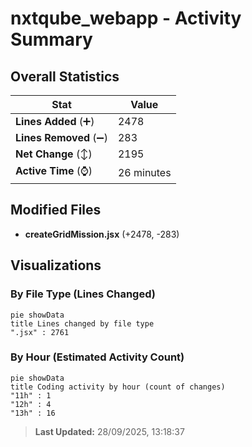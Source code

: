# nxtqube_webapp - Activity Summary 

## Overall Statistics

| Stat                   | Value                                                             |
| ---------------------- | ----------------------------------------------------------------- |
| **Lines Added** (➕)   | 2478                                          |
| **Lines Removed** (➖) | 283                                        |
| **Net Change** (↕)    | 2195                |
| **Active Time** (⌚)   | 26 minutes |


## Modified Files
- **createGridMission.jsx** (+2478, -283)

## Visualizations

### By File Type (Lines Changed)

```mermaid
pie showData
title Lines changed by file type
".jsx" : 2761
```

### By Hour (Estimated Activity Count)

```mermaid
pie showData
title Coding activity by hour (count of changes)
"11h" : 1
"12h" : 4
"13h" : 16
```


> **Last Updated:** 28/09/2025, 13:18:37